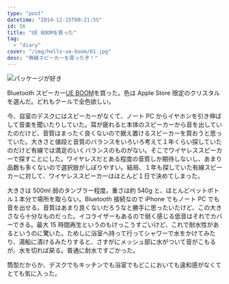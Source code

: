 ```yaml
---
type: "post"
datetime: "2014-12-15T00:21:55"
id: 56
title: "UE BOOMを買った"
tag:
  - "diary"
cover: "/img/hello-ue-boom/01.jpg"
desc: "無線スピーカーを買ったぞ！"
---
```


<img src="/img/hello-ue-boom/01.jpg" alt="パッケージが好き" />

Bluetooth スピーカー[UE BOOM](http://www.ultimateears.com/ja-jp/boom)を買った。色は Apple Store 限定のクリスタルを選んだ。どれもクールで全色欲しい。

今、自室のデスクにはスピーカーがなくて、ノート PC からイヤホンを引き伸ばして音楽を聞いたりしていた。耳が疲れると本体のスピーカーから音を出していたのだけど、音質はまったく良くないので据え置けるスピーカーを買おうと思っていた。大きさと値段と音質のバランスをいろいろ考えて１年くらい探していたのだけど有線では満足のいくバランスのものがない。そこでワイヤレススピーカーで探すことにした。ワイヤレスだとある程度の音質しか期待しないし、あまり品数も多くないので選択肢がしぼりやすい。結局、１年も探していた有線スピーカーに対して、ワイヤレススピーカーはほとんど１日で決めてしまった。

大きさは 500ml 弱のタンブラー程度。重さは約 540g と、ほとんどペットボトル１本分で場所を取らない。Bluetooth 接続なので iPhone でもノート PC でも音を出せる。音質はあまり良くないだろうなと勝手に思ったいたけど、この大きさなら十分なものだった。イコライザーもあるので弱く感じる低音はそれでカバーできる。最大 15 時間再生というのもけっこうすごいけど、これで耐水性があるというのに驚いた。ためしに浴室へ持って行ってシャワーで水をかけてみたり、湯船に漬けるみたりすると、さすがにメッシュ部に水がついて音がこもるが、水を切れば戻る。普通に耐水ですごかった。

筒型だからか、デスクでもキッチンでも浴室でもどこにおいても違和感がなくてとても気に入った。
